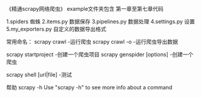 《精通scrapy网络爬虫》 example文件夹包含 第一章至第七章代码


1.spiders 蜘蛛
2.items.py 数据保存
3.pipelines.py 数据处理
4.settings.py 设置
5.my_exporters.py 自定义的数据导出格式

常用命名：
scrapy crawl <spider> -运行爬虫
scrapy crawl <spider> -o <file> -运行爬虫导出数据

scrapy startproject <name> -创建一个爬虫项目
scrapy genspider [options] <name> <domain> -创建一个爬虫

scrapy shell [url|file] -测试

帮助
scrapy -h
Use "scrapy <command> -h" to see more info about a command
